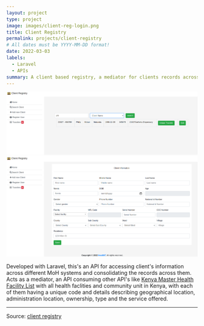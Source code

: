 ```yaml
---
layout: project
type: project
image: images/client-reg-login.png
title: Client Registry
permalink: projects/client-registry
# All dates must be YYYY-MM-DD format!
date: 2022-03-03
labels:
  - Laravel
  - APIs
summary: A client based registry, a mediator for clients records across different Health systems
---
```


<!-- <img class="ui image" src="{{ site.baseurl }}/images/cotton-header.png"> -->
<div class="ui medium rounded images">
  <img class="ui image" src="../images/client-reg-search.png">
  <img class="ui image" src="../images/client-reg-create.png">
</div>

Developed with Laravel, this's an API for accessing client's information across different MoH systems and consolidating the records across them.
Acts as a mediator, an API consuming other API's like [Kenya Master Health Facility List](http://kmhfl.health.go.ke/#/home) with all health faclities and community unit in Kenya, with each of them having a unique code and details describing geographical location, administration location, ownership, type and the service offered. 




<!-- <hr> -->

<!-- <pre> -->
<!-- You open your eyes, and you are greeted by an unfamiliar ceiling.
Startled, you get to your feet and quickly scan your surroundings. It's
dark except for the stream of light coming from a crack on the only boarded
window in the room. You try to peek through the crack, but you cannot see
anything. You wonder where you are and who could have possibly brought you here. -->

<!-- <--------------------help------------------------> 
<!-- Enter quit or one of the following commands -
Weld light look walk pickup inventory help h ? -->
<!-- <------------------------------------------------>
<!-- 
look
The room is a picture of decay with only a faded number identifying it as room-4. The bed you were
 lying on is stained with what looks like dried blood. Could it be your blood? No - it is not. The
 only way out of the room aside from the door to the corridor is a window that is boarded shut. It
 looks like it has been like that for decades. There is a door going west from here. You see a candle
 on the floor. You see a match on the floor.

pickup candle
- you are now carrying the candle -

pickup match
- you are now carrying the match -

light match candle

The candle is now lit. It illuminates everything in the room.

walk west
The corridor is lit with the candle. It is so long that you cannot see to the end. You notice that
 there are words written on the wall. There is a door going east from here. There is a way going north
 from here. There is a door going south from here. -->
<!-- </pre> -->

<hr>

Source: <a href="https://github.com/uonafya/Client-Registry-1/"><i class="large github icon "></i>client registry</a>

